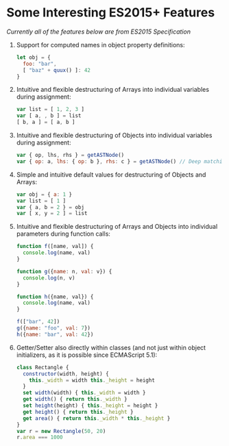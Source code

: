 # Some Interesting ES2015+ Features

_Currently all of the features below are from ES2015 Specification_

1. Support for computed names in object property definitions:

    ```javascript
    let obj = {
      foo: "bar",
      [ "baz" + quux() ]: 42
    }
    ```

2. Intuitive and flexible destructuring of Arrays into individual variables during assignment:

    ```javascript
    var list = [ 1, 2, 3 ]
    var [ a, , b ] = list
    [ b, a ] = [ a, b ]
    ```

3. Intuitive and flexible destructuring of Objects into individual variables during assignment:

    ```javascript
    var { op, lhs, rhs } = getASTNode()
    var { op: a, lhs: { op: b }, rhs: c } = getASTNode() // Deep matching
    ```

4. Simple and intuitive default values for destructuring of Objects and Arrays:

    ```javascript
    var obj = { a: 1 }
    var list = [ 1 ]
    var { a, b = 2 } = obj
    var [ x, y = 2 ] = list
    ```

5. Intuitive and flexible destructuring of Arrays and Objects into individual parameters during function calls:

    ```javascript
    function f([name, val]) {
      console.log(name, val)
    }

    function g({name: n, val: v}) {
      console.log(n, v)
    }

    function h({name, val}) {
      console.log(name, val)
    }

    f(["bar", 42])
    g({name: "foo", val: 7})
    h({name: "bar", val: 42})
    ```

6. Getter/Setter also directly within classes (and not just within object initializers, as it is possible since ECMAScript 5.1):

    ```javascript
    class Rectangle {
      constructor(width, height) {
        this._width = width this._height = height
      }
      set width(width) { this._width = width }
      get width() { return this._width }
      set height(height) { this._height = height }
      get height() { return this._height }
      get area() { return this._width * this._height }
    }
    var r = new Rectangle(50, 20)
    r.area === 1000
    ```
